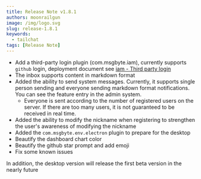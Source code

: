 ```yaml
---
title: Release Note v1.8.1
authors: moonrailgun
image: /img/logo.svg
slug: release-1.8.1
keywords:
  - tailchat
tags: [Release Note]
---
```


- Add a third-party login plugin (com.msgbyte.iam), currently supports `github` login, deployment document see [iam - Third party login](https://tailchat.msgbyte.com/docs/advanced-usage/plugins/com.msgbyte.iam)
- The inbox supports content in markdown format
- Added the ability to send system messages. Currently, it supports single person sending and everyone sending markdown format notifications. You can see the feature entry in the admin system.
  - Everyone is sent according to the number of registered users on the server. If there are too many users, it is not guaranteed to be received in real time.
- Added the ability to modify the nickname when registering to strengthen the user's awareness of modifying the nickname
- Added the `com.msgbyte.env.electron` plugin to prepare for the desktop
- Beautify the dashboard chart color
- Beautify the github star prompt and add emoji
- Fix some known issues

In addition, the desktop version will release the first beta version in the nearly future

